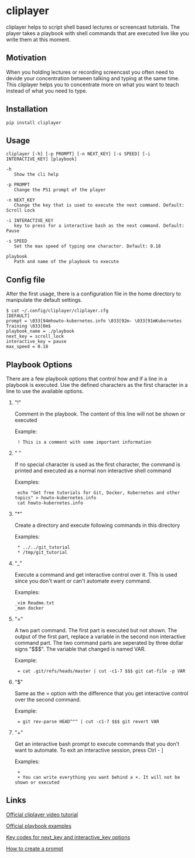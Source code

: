 # cliplayer
cliplayer helps to script shell based lectures or screencast tutorials. The player takes a playbook with shell commands that are executed live like you write them at this moment.

## Motivation
When you holding lectures or recording screencast you often need to devide your concentration between talking and typing at the same time. This cliplayer helps you to concentrate more on what you want to teach instead of what you need to type.

## Installation

`pip install cliplayer`

## Usage

    cliplayer [-h] [-p PROMPT] [-n NEXT_KEY] [-s SPEED] [-i INTERACTIVE_KEY] [playbook]

    -h
       Show the cli help
    
    -p PROMPT
       Change the PS1 prompt of the player
    
    -n NEXT_KEY
       Change the key that is used to execute the next command. Default: Scroll Lock

    -i INTERACTIVE_KEY
       key to press for a interactive bash as the next command. Default: Pause

    -s SPEED
       Set the max speed of typing one character. Default: 0.18
    
    playbook
       Path and name of the playbook to execute


## Config file

After the first usage, there is a configuration file in the home directory to manipulate the default settings.

    $ cat ~/.config/cliplayer/cliplayer.cfg
    [DEFAULT]
    prompt = \033[94mhowto-kubernetes.info \033[92m- \033[91mKubernetes Training \033[0m$
    playbook_name = ./playbook
    next_key = scroll_lock
    interactive_key = pause
    max_speed = 0.18

## Playbook Options

There are a few playbook options that control how and if a line in a playbook is executed. Use the defined characters as the first character in a line to use the available options.

1. "!"

    Comment in the playbook. The content of this line will not be shown or executed

    Example:

        ! This is a comment with some important information


1. " "  
    
    If no special character is used as the first character, the command is printed
    and executed as a normal non interactive shell command

    Examples:

        echo "Get free tutorials for Git, Docker, Kubernetes and other topics" > howto-kubernetes.info
        cat howto-kubernetes.info


1. "*"

    Create a directory and execute following commands in this directory

    Examples:

        * ../../git_tutorial
        * /tmp/git_tutorial


1. "_"

    Execute a command and get interactive control over it.
    This is used since you don't want or can't automate every command.

    Examples:

       _vim Readme.txt
       _man docker


1. "="
    
    A two part command. The first part is executed but not shown. The output of the first part, 
    replace a variable in the second non interactive command part. The two command parts are seperated by three
    dollar signs "$$$". The variable that changed is named VAR.

    Example:

        = cat .git/refs/heads/master | cut -c1-7 $$$ git cat-file -p VAR


1. "$"
    
    Same as the = option with the difference that you get interactive control over the second command.

    Example:

        = git rev-parse HEAD^^^ | cut -c1-7 $$$ git revert VAR


1. "+"
    
    Get an interactive bash prompt to execute commands that you don't want to automate.
    To exit an interactive session, press Ctrl - ] 

    Examples:

        +
        + You can write everything you want behind a +. It will not be shown or executed

## Links
[Official cliplayer video tutorial](https://howto-kubernetes.info/cliplayer/tutorial)

[Official playbook examples](https://howto-kubernetes.info/cliplayer/playbook_examples)

[Key codes for next_key and interactive_key options](https://pynput.readthedocs.io/en/latest/keyboard.html#pynput.keyboard.Key)

[How to create a prompt](https://wiki.archlinux.org/index.php/Bash/Prompt_customization)
